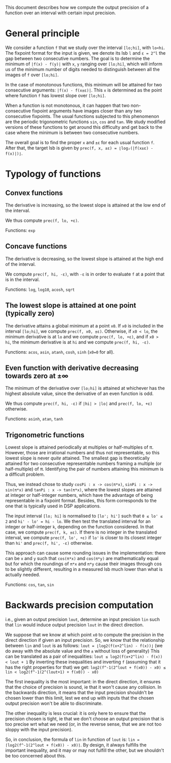 This document describes how we compute the output precision of a function over an interval with certain input precision.

# General principle

We consider a function `f` that we study over the interval `[lo;hi]`, with `lo<hi`. The fixpoint format for the input is given, we denote its lsb `l` and `ε = 2^l` the gap between two consecutive numbers. The goal is to determine the minimum of `|f(x) - f(y)|` with `x`, `y` ranging over `[lo;hi]`, which will inform us of the minimum number of digits needed to distinguish between all the images of `f` over `[lo;hi]`.

In the case of monotonous functions, this minimum will be attained for two consecutive arguments: `|f(x) - f(x±ε)|`. This `x` is determined as the point where function `f` has lowest slope over `[lo;hi]`.

When a function is not monotonous, it can happen that two non-consecutive fixpoint arguments have images closer than any two consecutive fixpoints. The usual functions subjected to this phenomenon are the periodic trigonometric functions `sin`, `cos` and `tan`. We study modified versions of these functions to get around this difficulty and get back to the case where the minimum is between two consecutive numbers.

The overall goal is to find the proper `x` and `±ε` for each usual function `f`. After that, the target lsb is given by `prec(f, x, ±ε) = ⌊log₂(|f(x±ε) - f(x)|)⌋`.

# Typology of functions

## Convex functions

The derivative is increasing, so the lowest slope is attained at the low end of the interval.

We thus compute `prec(f, lo, +ε)`.

Functions: `exp`

## Concave functions

The derivative is decreasing, so the lowest slope is attained at the high end of the interval.

We compute `prec(f, hi, -ε)`, with `-ε` is in order to evaluate `f` at a point that is in the interval.

Functions: `log`, `log10`, `acosh`, `sqrt`

## The lowest slope is attained at one point (typically zero)

The derivative attains a global minimum at a point `x0`. If `x0` is included in the interval `[lo;hi]`, we compute `prec(f, x0, ±ε)`. Otherwise, if `x0 < lo`, the minimum derivative is at `lo` and we compute `prec(f, lo, +ε)`, and if `x0 > hi`, the minimum derivative is at `hi` and we compute `prec(f, hi, -ε)`.

Functions: `acos`, `asin`, `atanh`, `cosh`, `sinh` (`x0=0` for all).

## Even function with derivative decreasing towards zero at ±∞

The minimum of the derivative over `[lo;hi]` is attained at whichever has the highest absolute value, since the derivative of an even function is odd.

We thus compute `prec(f, hi, -ε)` if `|hi| > |lo|` and `prec(f, lo, +ε)` otherwise.

Functions: `asinh`, `atan`, `tanh`

## Trigonometric functions

Lowest slope is attained periodically at multiples or half-multiples of π. However, those are irrational numbers and thus not representable, so this lowest slope is never *quite* attained. The smallest gap is theoretically attained for two consecutive representable numbers framing a multiple (or half-multiple) of π. Identifying the pair of numbers attaining this minimum is a difficult problem. 

Thus, we instead chose to study `cosPi : x -> cos(π*x)`, `sinPi : x -> sin(π*x)` and `tanPi : x -> tan(π*x)`, where the lowest slopes are attained at integer or half-integer numbers, which have the advantage of being representable in a fixpoint format. Besides, this form corresponds to the one that is typically used in DSP applications.

The input interval `[lo; hi]` is normalised to `[lo'; hi']` such that `0 ≤ lo' ≤ 2` and `hi' - lo' = hi - lo`. We then test the translated interval for an integer or half-integer `k`, depending on the function considered. In that case, we compute `prec(f, k, ±ε)`. 
If there is no integer in the translated interval, we compute `prec(f, lo', +ε)` if `lo'` is closer to its closest integer than `hi'` and `prec(f, hi', -ε)` otherwise.

This approach can cause some rounding issues in the implementation: there can be `x` and `y` such that `cos(π*x)` and `cos(π*y)` are mathematically equal but for which the roundings of `π*x` and `π*y` cause their images through cos to be slightly different, resulting in a measured lsb much lower than what is actually needed.

Functions: `cos`, `tan`, `sin`

# Backwards precision computation

i.e., given an output precision `lout`, determine an input precision `lin` such that `lin` would induce output precision `lout` in the direct direction.

We suppose that we know at which point `x0` to compute the precision in the direct direction if given an input precision.
So, we know that the relationship between `lin` and `lout` is as follows:
`lout = ⌊log2(f(x+2^lin) - f(x))⌋`
(we do away with the absolute value and the `±` without loss of generality)
This can be translated as a pair of inequalities:
`lout ≤ log2(f(x+2^lin) - f(x)) < lout + 1`
By inverting these inequalities and inverting `f` (assuming that it has the right properties for that) we get:
`log2(f^-1(2^lout + f(x0)) - x0) ≤ lin < log2(f^-1(2^(lout+1) + f(x0)) - x0)`

The first inequality is the most important: in the direct direction, it ensures that the choice of precision is sound, ie that it won't cause any collision.
In the backwards direction, it means that the input precision shouldn't be chosen lower than this limit, lest we end up with inputs that the chosen output precision won't be able to discriminate.

The other inequality is less crucial: it is only here to ensure that the precision chosen is tight, ie that we don't choose an output precision that is too precise wrt what we need (or, in the reverse sense, that we are not too sloppy with the input precision).

So, in conclusion, the formula of `lin` in function of `lout` is:
`lin = ⌈log2(f^-1(2^lout + f(x0)) - x0)⌉`.
By design, it always fulfills the important inequality, and it may or may not fulfill the other, but we shouldn't be too concerned about this.
